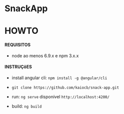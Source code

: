 # SnackApp

# HOWTO

#### REQUISITOS
* node ao menos 6.9.x e npm 3.x.x

#### INSTRUÇõES

* install angular cli: `npm install -g @angular/cli`

* `git clone https://github.com/kaiocb/snack-app.git`

* run: `ng serve` disponível `http://localhost:4200/`

* build: `ng build`
